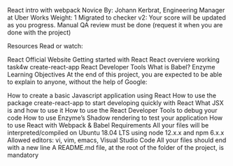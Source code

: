 React intro with webpack
 Novice
 By: Johann Kerbrat, Engineering Manager at Uber Works
 Weight: 1
 Migrated to checker v2: 
 Your score will be updated as you progress.
 Manual QA review must be done (request it when you are done with the project)


Resources
Read or watch:

React Official Website
Getting started with React
React overviere working task4w
create-react-app
React Developer Tools
What is Babel?
Enzyme
Learning Objectives
At the end of this project, you are expected to be able to explain to anyone, without the help of Google:

How to create a basic Javascript application using React
How to use the package create-react-app to start developing quickly with React
What JSX is and how to use it
How to use the React Developer Tools to debug your code
How to use Enzyme’s Shadow rendering to test your application
How to use React with Webpack & Babel
Requirements
All your files will be interpreted/compiled on Ubuntu 18.04 LTS using node 12.x.x and npm 6.x.x
Allowed editors: vi, vim, emacs, Visual Studio Code
All your files should end with a new line
A README.md file, at the root of the folder of the project, is mandatory
